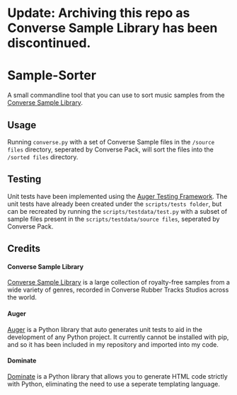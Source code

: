 # Update: Archiving this repo as Converse Sample Library has been discontinued.

# Sample-Sorter
A small commandline tool that you can use to sort music samples from the [Converse Sample Library](https://www.conversesamplelibrary.com/).

## Usage
Running `converse.py` with a set of Converse Sample files in the `/source files` directory, seperated by Converse Pack, will sort the files into the `/sorted files` directory.

## Testing
Unit tests have been implemented using the [Auger Testing Framework](https://github.com/laffra/auger). The unit tests have already been created under the `scripts/tests folder`, but can be recreated by running the `scripts/testdata/test.py` with a subset of sample files present in the `scripts/testdata/source files`, seperated by Converse Pack.

## Credits

#### Converse Sample Library
[Converse Sample Library](https://www.conversesamplelibrary.com/) is a large collection of royalty-free samples from a wide variety of genres, recorded in Converse Rubber Tracks Studios across the world.

#### Auger
[Auger](https://github.com/laffra/auger) is a Python library that auto generates unit tests to aid in the development of any Python project. It currently cannot be installed with pip, and so it has been included in my repository and imported into my code.

#### Dominate
[Dominate](https://github.com/Knio/dominate) is a Python library that allows you to generate HTML code strictly with Python, eliminating the need to use a seperate templating language.
